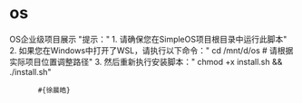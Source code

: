 # os
OS企业级项目展示
"提示："
    1. 请确保您在SimpleOS项目根目录中运行此脚本"
    2. 如果您在Windows中打开了WSL，请执行以下命令："
       cd /mnt/d/os  # 请根据实际项目位置调整路径"
    3. 然后重新执行安装脚本："
       chmod +x install.sh && ./install.sh"



           #{徐晨皓}
    
